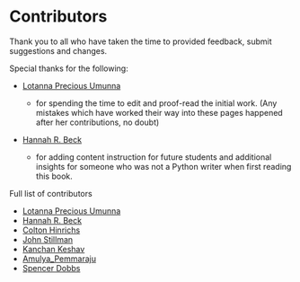 # Contributors

Thank you to all who have taken the time to provided feedback, submit suggestions and changes.

Special thanks for the following:

* [Lotanna Precious Umunna](mailto:lotannaumunna@gmail.com)
  * for spending the time to edit and proof-read the initial work. (Any mistakes which have worked their way into these pages happened after her contributions, no doubt)

* [Hannah R. Beck](mailto:homeagainhannah@gmail.com)
  * for adding content instruction for future students and additional insights for someone who was not a Python writer when first reading this book.
  
Full list of contributors
* [Lotanna Precious Umunna](https://github.com/lumunna)
* [Hannah R. Beck](https://github.com/insightanalyst)
* [Colton Hinrichs](https://github.com/ColtonHinrichs)
* [John Stillman](https://github.com/johnstillman)
* [Kanchan Keshav](https://github.com/kanchankeshav)
* [Amulya_Pemmaraju](https://github.com/a0p0j0f)
* [Spencer Dobbs](https://github.com/spencermdobbs)
